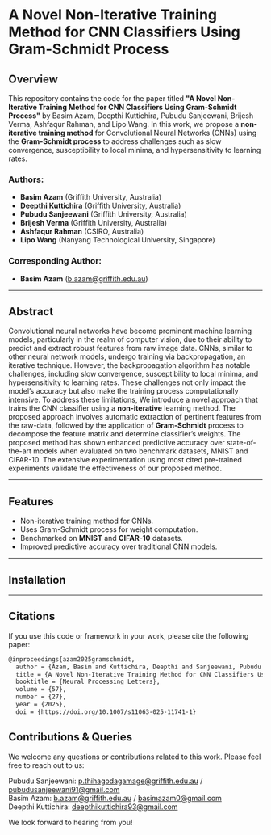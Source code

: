 # A Novel Non-Iterative Training Method for CNN Classifiers Using Gram-Schmidt Process

## Overview

This repository contains the code for the paper titled **"A Novel Non-Iterative Training Method for CNN Classifiers Using Gram-Schmidt Process"** by Basim Azam, Deepthi Kuttichira, Pubudu Sanjeewani, Brijesh Verma, Ashfaqur Rahman, and Lipo Wang. In this work, we propose a **non-iterative training method** for Convolutional Neural Networks (CNNs) using the **Gram-Schmidt process** to address challenges such as slow convergence, susceptibility to local minima, and hypersensitivity to learning rates.

### Authors:
- **Basim Azam** (Griffith University, Australia)
- **Deepthi Kuttichira** (Griffith University, Australia)
- **Pubudu Sanjeewani** (Griffith University, Australia)
- **Brijesh Verma** (Griffith University, Australia)
- **Ashfaqur Rahman** (CSIRO, Australia)
- **Lipo Wang** (Nanyang Technological University, Singapore)

### Corresponding Author:
- **Basim Azam** (b.azam@griffith.edu.au)

---

## Abstract

Convolutional neural networks have become prominent machine learning models, particularly in the realm of computer vision, due to their ability to predict and extract robust features from raw image data. CNNs, similar to other neural network models, undergo training via backpropagation, an iterative technique. However, the backpropagation algorithm has notable challenges, including slow convergence, susceptibility to local minima, and hypersensitivity to learning rates. These challenges not only impact the model’s accuracy but also make the training process computationally intensive. To address these limitations, We introduce a novel approach that trains the CNN classifier using a **non-iterative** learning method. The proposed approach involves automatic extraction of pertinent features from the raw-data, followed by the application of **Gram-Schmidt** process to decompose the feature matrix and determine classifier’s weights. The proposed method has shown enhanced predictive accuracy over state-of-the-art models when evaluated on two benchmark datasets, MNIST and CIFAR-10. The
extensive experimentation using most cited pre-trained experiments validate the effectiveness of our proposed method.

---

## Features

- Non-iterative training method for CNNs.
- Uses Gram-Schmidt process for weight computation.
- Benchmarked on **MNIST** and **CIFAR-10** datasets.
- Improved predictive accuracy over traditional CNN models.

---

## Installation

---

## Citations

If you use this code or framework in your work, please cite the following paper:

```bash
@inproceedings{azam2025gramschmidt,
  author = {Azam, Basim and Kuttichira, Deepthi and Sanjeewani, Pubudu and Verma, Brijesh and Rahman, Ashfaqur and Wang, Lipo},
  title = {A Novel Non-Iterative Training Method for CNN Classifiers Using Gram-Schmidt Process},
  booktitle = {Neural Processing Letters},
  volume = {57},
  number = {27},
  year = {2025},
  doi = {https://doi.org/10.1007/s11063-025-11741-1}
```

## Contributions & Queries

We welcome any questions or contributions related to this work. Please feel free to reach out to us:

Pubudu Sanjeewani: p.thihagodagamage@griffith.edu.au / pubudusanjeewani91@gmail.com<br>
Basim Azam: b.azam@griffith.edu.au / basimazam0@gmail.com<br>
Deepthi Kuttichira: deepthikuttichira93@gmail.com

We look forward to hearing from you!
